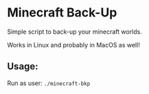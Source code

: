 # Minecraft Back-Up
Simple script to back-up your minecraft worlds.

Works in Linux and probably in MacOS as well!

## Usage:
Run as user: `./minecraft-bkp`
